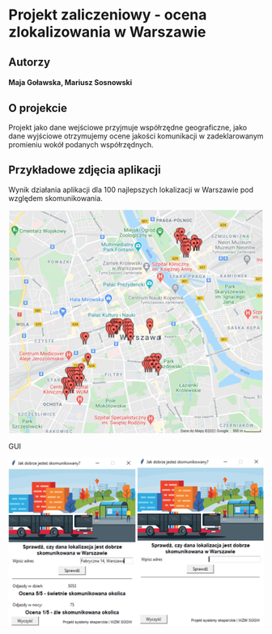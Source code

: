 # Projekt zaliczeniowy - ocena zlokalizowania w Warszawie

## Autorzy
#### Maja Goławska, Mariusz Sosnowski

## O projekcie
Projekt jako dane wejściowe przyjmuje współrzędne geograficzne,
jako dane wyjściowe otrzymujemy ocene jakości komunikacji w zadeklarowanym
promieniu wokół podanych współrzędnych.

## Przykładowe zdjęcia aplikacji
Wynik działania aplikacji dla 100 najlepszych lokalizacji w Warszawie pod względem skomunikowania.

![img1](https://github.com/mariuszsos/ocena-lokalizacji/blob/master/img-readme/3.png)

GUI

![img2](https://github.com/mariuszsos/ocena-lokalizacji/blob/master/img-readme/6.png)

